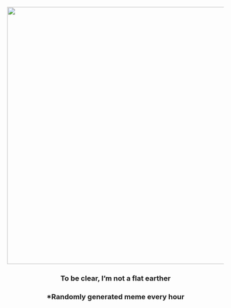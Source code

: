 <p align="center">
        <img src="https://i.redd.it/4sk94es4gye91.jpg" width="600" height="600">
        </p>
        <h3 align="center">To be clear, I’m not a flat earther</h3>
        <h3 align="center">*Randomly generated meme every hour</h3>
    